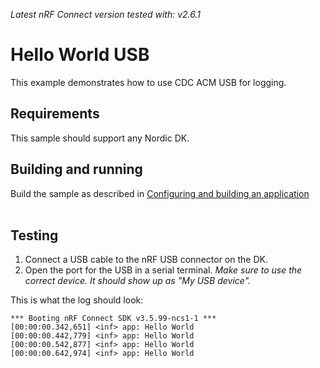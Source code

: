 <i>Latest nRF Connect version tested with: v2.6.1</i>

# Hello World USB

This example demonstrates how to use CDC ACM USB for logging.

## Requirements
This sample should support any Nordic DK.

## Building and running

Build the sample as described in [Configuring and building an application](https://docs.nordicsemi.com/bundle/ncs-2.6.1/page/nrf/config_and_build/configuring_app/index.html)
<br>
<br>

## Testing
1. Connect a USB cable to the nRF USB connector on the DK.
2. Open the port for the USB in a serial terminal. 
<i>Make sure to use the correct device. It should show up as "My USB device".</i>

This is what the log should look:
```
*** Booting nRF Connect SDK v3.5.99-ncs1-1 ***
[00:00:00.342,651] <inf> app: Hello World
[00:00:00.442,779] <inf> app: Hello World
[00:00:00.542,877] <inf> app: Hello World
[00:00:00.642,974] <inf> app: Hello World
```